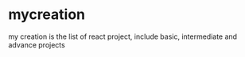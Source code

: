 # mycreation
my creation is the list of react project, include basic, intermediate and advance projects 
